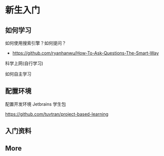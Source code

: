 # 新生入门

## 如何学习

如何使用搜索引擎？如何提问？

* <https://github.com/ryanhanwu/How-To-Ask-Questions-The-Smart-Way>

科学上网(自行学习)

如何自主学习

## 配置环境

配置开发环境
    Jetbrains 学生包

<https://github.com/tuvtran/project-based-learning>

## 入门资料


## More
